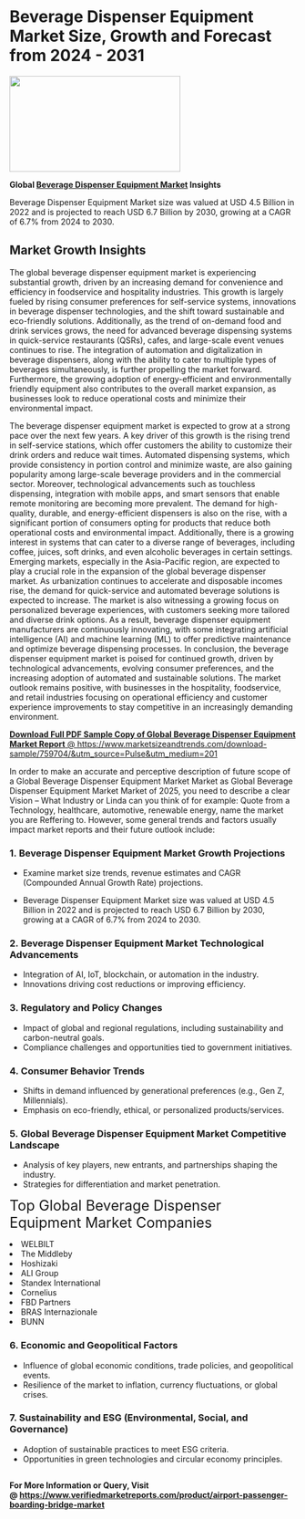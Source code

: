 <H1>Beverage Dispenser Equipment Market Size, Growth and Forecast from 2024 - 2031</H1><img class="aligncenter size-medium wp-image-584254" src="https://thirdeyenews.in/wp-content/uploads/2024/09/Global-Market-Research-300x168.jpeg" alt="" width="300" height="168" /><p><strong>Global&nbsp;<a href="https://www.marketsizeandtrends.com/download-sample/759704/&amp;utm_source=Pulse&amp;utm_medium=201">Beverage Dispenser Equipment Market</a> Insights</strong></p><p>Beverage Dispenser Equipment Market size was valued at USD 4.5 Billion in 2022 and is projected to reach USD 6.7 Billion by 2030, growing at a CAGR of 6.7% from 2024 to 2030.</p><p><h2>Market Growth Insights</h2> <p>The global beverage dispenser equipment market is experiencing substantial growth, driven by an increasing demand for convenience and efficiency in foodservice and hospitality industries. This growth is largely fueled by rising consumer preferences for self-service systems, innovations in beverage dispenser technologies, and the shift toward sustainable and eco-friendly solutions. Additionally, as the trend of on-demand food and drink services grows, the need for advanced beverage dispensing systems in quick-service restaurants (QSRs), cafes, and large-scale event venues continues to rise. The integration of automation and digitalization in beverage dispensers, along with the ability to cater to multiple types of beverages simultaneously, is further propelling the market forward. Furthermore, the growing adoption of energy-efficient and environmentally friendly equipment also contributes to the overall market expansion, as businesses look to reduce operational costs and minimize their environmental impact.</p> <p><a href="#"></a></p> <p>The beverage dispenser equipment market is expected to grow at a strong pace over the next few years. A key driver of this growth is the rising trend in self-service stations, which offer customers the ability to customize their drink orders and reduce wait times. Automated dispensing systems, which provide consistency in portion control and minimize waste, are also gaining popularity among large-scale beverage providers and in the commercial sector. Moreover, technological advancements such as touchless dispensing, integration with mobile apps, and smart sensors that enable remote monitoring are becoming more prevalent. The demand for high-quality, durable, and energy-efficient dispensers is also on the rise, with a significant portion of consumers opting for products that reduce both operational costs and environmental impact. Additionally, there is a growing interest in systems that can cater to a diverse range of beverages, including coffee, juices, soft drinks, and even alcoholic beverages in certain settings. Emerging markets, especially in the Asia-Pacific region, are expected to play a crucial role in the expansion of the global beverage dispenser market. As urbanization continues to accelerate and disposable incomes rise, the demand for quick-service and automated beverage solutions is expected to increase. The market is also witnessing a growing focus on personalized beverage experiences, with customers seeking more tailored and diverse drink options. As a result, beverage dispenser equipment manufacturers are continuously innovating, with some integrating artificial intelligence (AI) and machine learning (ML) to offer predictive maintenance and optimize beverage dispensing processes. In conclusion, the beverage dispenser equipment market is poised for continued growth, driven by technological advancements, evolving consumer preferences, and the increasing adoption of automated and sustainable solutions. The market outlook remains positive, with businesses in the hospitality, foodservice, and retail industries focusing on operational efficiency and customer experience improvements to stay competitive in an increasingly demanding environment.</p> <p><a href="#"></p><p><span class=""><strong>Download Full PDF Sample Copy of Global Beverage Dispenser Equipment Market Report</strong> @ <a href="https://www.marketsizeandtrends.com/download-sample/759704/&amp;utm_source=Pulse&amp;utm_medium=201" target="_blank">https://www.marketsizeandtrends.com/download-sample/759704/&amp;utm_source=Pulse&amp;utm_medium=201</a></span></p><p>In order to make an accurate and perceptive description of future scope of a Global&nbsp;Beverage Dispenser Equipment Market Market as Global&nbsp;Beverage Dispenser Equipment Market Market of 2025, you need to describe a clear Vision &ndash; What Industry or Linda can you think of for example: Quote from a Technology, healthcare, automotive, renewable energy, name the market you are Reffering to. However, some general trends and factors usually impact market reports and their future outlook include:</p><h3>1.&nbsp;<strong>Beverage Dispenser Equipment Market Growth Projections</strong></h3><ul><li>Examine market size trends, revenue estimates and CAGR (Compounded Annual Growth Rate) projections.</li><li><p>Beverage Dispenser Equipment Market size was valued at USD 4.5 Billion in 2022 and is projected to reach USD 6.7 Billion by 2030, growing at a CAGR of 6.7% from 2024 to 2030.</p></li></ul><h3>2.&nbsp;<strong>Beverage Dispenser Equipment Market Technological Advancements</strong></h3><ul><li>Integration of AI, IoT, blockchain, or automation in the industry.</li><li>Innovations driving cost reductions or improving efficiency.</li></ul><h3>3.&nbsp;<strong>Regulatory and Policy Changes</strong></h3><ul><li>Impact of global and regional regulations, including sustainability and carbon-neutral goals.</li><li>Compliance challenges and opportunities tied to government initiatives.</li></ul><h3>4.&nbsp;<strong>Consumer Behavior Trends</strong></h3><ul><li>Shifts in demand influenced by generational preferences (e.g., Gen Z, Millennials).</li><li>Emphasis on eco-friendly, ethical, or personalized products/services.</li></ul><h3>5.&nbsp;<strong>Global Beverage Dispenser Equipment Market Competitive Landscape</strong></h3><ul><li>Analysis of key players, new entrants, and partnerships shaping the industry.</li><li>Strategies for differentiation and market penetration.</li></ul><p data-pm-slice="1 1 []"><span style="color: inherit; font-family: inherit; font-size: 25px;">Top Global Beverage Dispenser Equipment Market Companies</span></p><div class="" data-test-id=""><p><li>WELBILT</li><li> The Middleby</li><li> Hoshizaki</li><li> ALI Group</li><li> Standex International</li><li> Cornelius</li><li> FBD Partners</li><li> BRAS Internazionale</li><li> BUNN</li></p></div><h3>6.&nbsp;<strong>Economic and Geopolitical Factors</strong></h3><ul><li>Influence of global economic conditions, trade policies, and geopolitical events.</li><li>Resilience of the market to inflation, currency fluctuations, or global crises.</li></ul><h3>7.&nbsp;<strong>Sustainability and ESG (Environmental, Social, and Governance)</strong></h3><ul><li>Adoption of sustainable practices to meet ESG criteria.</li><li>Opportunities in green technologies and circular economy principles.</li></ul><h2><strong style="font-size: 14px;">For More Information or Query, Visit @&nbsp;</strong><a style="background-color: #ffffff; font-size: 14px;" href="https://www.marketsizeandtrends.com/report/beverage-dispenser-equipment-market/" target="_blank">https://www.verifiedmarketreports.com/product/airport-passenger-boarding-bridge-market</a></h2>
